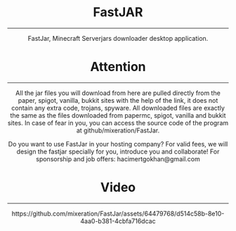 <h1 align="center">FastJAR</h1>

---

<p align="center">FastJar, Minecraft Serverjars downloader desktop application.</p>



<h1 align="center">Attention</h1>

---

<p align="center">All the jar files you will download from here are pulled directly from the paper, spigot, vanilla, bukkit sites with the help of the link, it does not contain any extra code, trojans, spyware. All downloaded files are exactly the same as the files downloaded from papermc, spigot, vanilla and bukkit sites. In case of fear in you, you can access the source code of the program at github/mixeration/FastJar.</p>

<p align="center">Do you want to use FastJar in your hosting company? For valid fees, we will design the fastjar specially for you, introduce you and collaborate!
For sponsorship and job offers: hacimertgokhan@gmail.com</p>

<h1 align="center">Video</h1>

---

<p align="center">https://github.com/mixeration/FastJar/assets/64479768/d514c58b-8e10-4aa0-b381-4cbfa716dcac</p>
